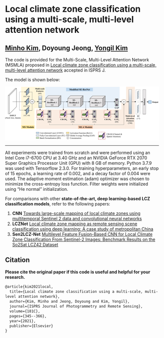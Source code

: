 # Local climate zone classification using a multi-scale, multi-level attention network
[Minho Kim](minho.me), Doyoung Jeong, [Yongil Kim](https://www.researchgate.net/profile/Yongil-Kim-2)
---------------------

The code is provided for the Multi-Scale, Multi-Level Attention Network (MSMLA) proposed in [Local climate zone classification using a multi-scale, multi-level attention network](https://www.sciencedirect.com/science/article/abs/pii/S0924271621002537) accepted in ISPRS J. 

The model is shown below:

![alt text](./images/msmla.jpg)

---------------------
All experiments were trained from scratch and were performed using an Intel Core i7-6700 CPU at 3.40 GHz and an NVIDIA GeForce RTX 2070 Super Graphics Processor Unit (GPU) with 8 GB of memory. Python 3.7.9 was used with Tensorflow 2.3.0. For training hyperparameters, an early stop of 15 epochs, a learning rate of 0.002, and a decay factor of 0.004 were used. The adaptive moment estimation (adam) optimizer was chosen to minimize the cross-entropy loss function. Filter weights were initialized using “He normal” initialization.

For comparisons with other **state-of-the-art, deep learning-based LCZ classification models**, refer to the following papers:
1. **CNN** 
[Towards large-scale mapping of local climate zones using multitemporal Sentinel 2 data and convolutional neural networks](https://doi.org/10.1016/j.rse.2019.111472)
2. **LCZNet** 
[Local climate zone mapping as remote sensing scene classification using deep learning: A case study of metropolitan China](https://doi.org/10.1016/j.isprsjprs.2020.04.008)
3. **Sen2LCZ-Net** 
[Multilevel Feature Fusion-Based CNN for Local Climate Zone Classification From Sentinel-2 Images: Benchmark Results on the So2Sat LCZ42 Dataset](https://ieeexplore.ieee.org/abstract/document/9103196)

Citation
---------------------
**Please cite the original paper if this code is useful and helpful for your research.**

    @article{kim2021local,
      title={Local climate zone classification using a multi-scale, multi-level attention network},
      author={Kim, Minho and Jeong, Doyoung and Kim, Yongil},
      journal={ISPRS Journal of Photogrammetry and Remote Sensing},
      volume={181C},
      pages={345--366},
      year={2021},
      publisher={Elsevier}
    }
